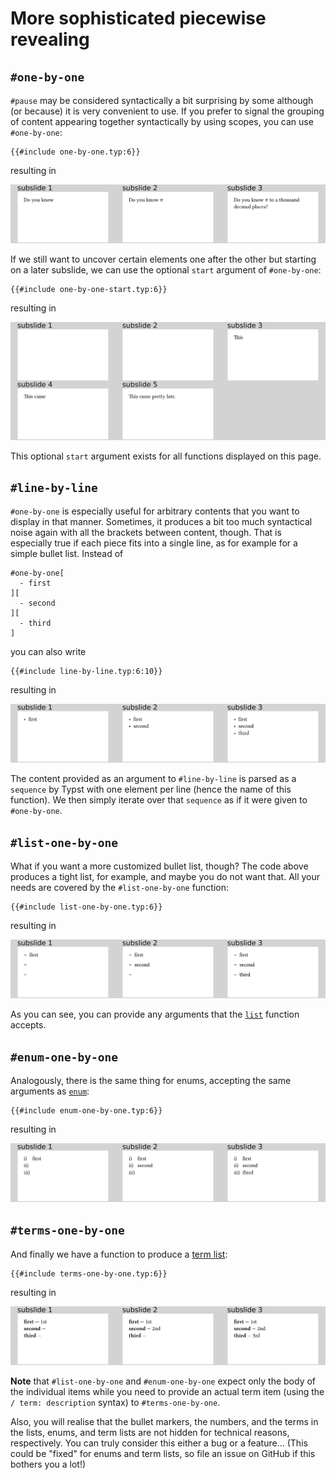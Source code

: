 # More sophisticated piecewise revealing
## `#one-by-one`
`#pause` may be considered syntactically a bit surprising by some although (or
because) it is very convenient to use.
If you prefer to signal the grouping of content appearing together syntactically
by using scopes, you can use `#one-by-one`:
```typ
{{#include one-by-one.typ:6}}
```
resulting in

![one-by-one](one-by-one.png)

If we still want to uncover certain elements one after the other but starting
on a later subslide, we can use the optional `start` argument of `#one-by-one`:
```typ
{{#include one-by-one-start.typ:6}}
```
resulting in

![one-by-one-start](one-by-one-start.png)

This optional `start` argument exists for all functions displayed on this page.


## `#line-by-line`
`#one-by-one` is especially useful for arbitrary contents that you want to display
in that manner.
Sometimes, it produces a bit too much syntactical noise again with
all the brackets between content, though.
That is especially true if each piece fits into a single line, as for example
for a simple bullet list.
Instead of
```typ
#one-by-one[
  - first
][
  - second
][
  - third
]
```
you can also write
```typ
{{#include line-by-line.typ:6:10}}
```
resulting in

![line-by-line](line-by-line.png)

The content provided as an argument to `#line-by-line` is parsed as a `sequence`
by Typst with one element per line (hence the name of this function).
We then simply iterate over that `sequence` as if it were given to `#one-by-one`.

## `#list-one-by-one`

What if you want a more customized bullet list, though?
The code above produces a tight list, for example, and maybe you do not want that.
All your needs are covered by the `#list-one-by-one` function:
```typ
{{#include list-one-by-one.typ:6}}
```
resulting in

![list-one-by-one](list-one-by-one.png)

As you can see, you can provide any arguments that the
[`list`](https://typst.app/docs/reference/layout/list/) function accepts.

## `#enum-one-by-one`

Analogously, there is the same thing for enums, accepting the same arguments as
[`enum`](https://typst.app/docs/reference/layout/enum/):
```typ
{{#include enum-one-by-one.typ:6}}
```
resulting in

![enum-one-by-one](enum-one-by-one.png)

## `#terms-one-by-one`

And finally we have a function to produce a
[term list](https://typst.app/docs/reference/layout/terms/):

```typ
{{#include terms-one-by-one.typ:6}}
```
resulting in

![terms-one-by-one](terms-one-by-one.png)

**Note** that `#list-one-by-one` and `#enum-one-by-one` expect only the body of
the individual items while you need to provide an actual term item (using the
`/ term: description` syntax) to `#terms-one-by-one`.

Also, you will realise that the bullet markers, the numbers, and the terms in 
the lists, enums, and term lists are not hidden for technical reasons, respectively.
You can truly consider this either a bug or a feature...
(This could be "fixed" for enums and term lists, so file an issue on GitHub if
this bothers you a lot!)

